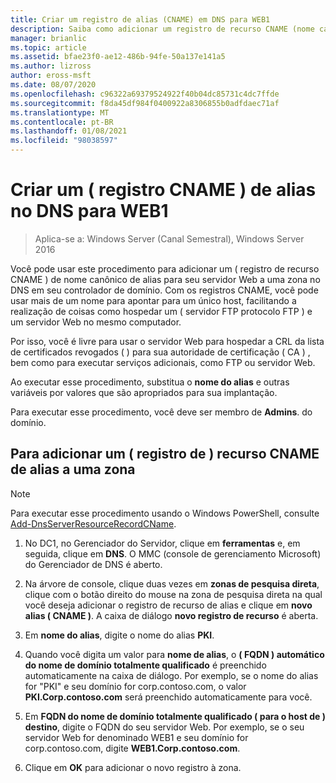 ```yaml
---
title: Criar um registro de alias (CNAME) em DNS para WEB1
description: Saiba como adicionar um registro de recurso CNAME (nome canônico) de alias para o servidor Web a uma zona no DNS em seu controlador de domínio.
manager: brianlic
ms.topic: article
ms.assetid: bfae23f0-ae12-486b-94fe-50a137e141a5
ms.author: lizross
author: eross-msft
ms.date: 08/07/2020
ms.openlocfilehash: c96322a69379524922f40b04dc85731c4dc7ffde
ms.sourcegitcommit: f8da45df984f0400922a8306855b0adfdaec71af
ms.translationtype: MT
ms.contentlocale: pt-BR
ms.lasthandoff: 01/08/2021
ms.locfileid: "98038597"
---
```

# <a name="create-an-alias-cname-record-in-dns-for-web1"></a>Criar um \( registro CNAME \) de alias no DNS para WEB1

>Aplica-se a: Windows Server (Canal Semestral), Windows Server 2016

Você pode usar este procedimento para adicionar um \( registro de recurso CNAME \) de nome canônico de alias para seu servidor Web a uma zona no DNS em seu controlador de domínio. Com os registros CNAME, você pode usar mais de um nome para apontar para um único host, facilitando a realização de coisas como hospedar um \( servidor FTP protocolo FTP \) e um servidor Web no mesmo computador.

Por isso, você é livre para usar o servidor Web para hospedar a CRL da lista de certificados revogados \( \) para sua autoridade de certificação \( CA \) , bem como para executar serviços adicionais, como FTP ou servidor Web.

Ao executar esse procedimento, substitua o **nome do alias** e outras variáveis por valores que são apropriados para sua implantação.

Para executar esse procedimento, você deve ser membro de **Admins**. do domínio.

## <a name="to-add-an-alias-cname-resource-record-to-a-zone"></a>Para adicionar um \( registro de \) recurso CNAME de alias a uma zona

>[!NOTE]
>Para executar esse procedimento usando o Windows PowerShell, consulte [Add-DnsServerResourceRecordCName](/powershell/module/dnsserver/add-dnsserverresourcerecordcname?view=winserver2012r2-ps).

1.  No DC1, no Gerenciador do Servidor, clique em **ferramentas** e, em seguida, clique em **DNS**. O MMC (console de gerenciamento Microsoft) do Gerenciador de DNS é aberto.

2.  Na árvore de console, clique duas vezes em **zonas de pesquisa direta**, clique com o botão direito do mouse na zona de pesquisa direta na qual você deseja adicionar o registro de recurso de alias e clique em **novo alias \( CNAME \)**. A caixa de diálogo **novo registro de recurso** é aberta.

3.  Em **nome do alias**, digite o nome do alias **PKI**.

4.  Quando você digita um valor para **nome de alias**, o **\( FQDN \) automático do nome de domínio totalmente qualificado** é preenchido automaticamente na caixa de diálogo. Por exemplo, se o nome do alias for "PKI" e seu domínio for corp.contoso.com, o valor **PKI.Corp.contoso.com** será preenchido automaticamente para você.

5.  Em **FQDN do nome de domínio totalmente qualificado \( para o host de \) destino**, digite o FQDN do seu servidor Web. Por exemplo, se o seu servidor Web for denominado WEB1 e seu domínio for corp.contoso.com, digite **WEB1.Corp.contoso.com**.

6.  Clique em **OK** para adicionar o novo registro à zona.